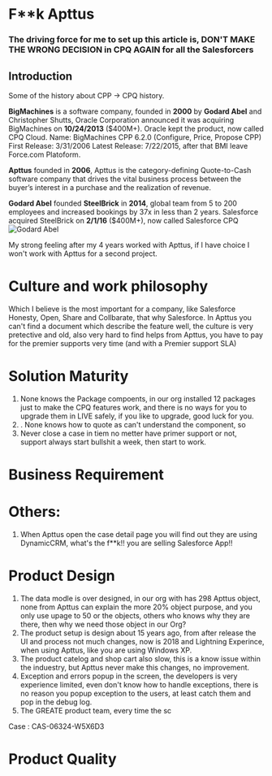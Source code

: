 
# F**k Apttus
### The driving force for me to set up this article is, DON'T MAKE THE WRONG DECISION in CPQ AGAIN for all the Salesforcers

## Introduction
Some of the history about CPP -> CPQ history.

**BigMachines** is a software company, founded in **2000** by **Godard Abel** and Christopher Shutts, Oracle Corporation announced it was acquiring BigMachines on **10/24/2013** ($400M+). Oracle kept the product, now called CPQ Cloud.
Name: BigMachines CPP 6.2.0 (Configure, Price, Propose CPP)
First Release: 3/31/2006
Latest Release: 7/22/2015, after that BMI leave Force.com Platoform.

**Apttus** founded in **2006**, Apttus is the category-defining Quote-to-Cash software company that drives the vital business process between the buyer’s interest in a purchase and the realization of revenue.

**Godard Abel** founded **SteelBrick** in **2014**,  global team from 5 to 200 employees and increased bookings by 37x in less than 2 years. Salesforce acquired SteelBrick on **2/1/16** ($400M+), now called Salesforce CPQ
![Godard Abel](https://media.licdn.com/dms/image/C4E03AQHJCbLb0BaCxA/profile-displayphoto-shrink_800_800/0?e=1542240000&v=beta&t=4Gf8tsWFgol6aWk5QzM_uWsUNBlsUcofuSmB2I5tX5E)

My strong feeling after my 4 years worked with Apttus, if I have choice I won't work with Apttus for a second project.

# Culture and work philosophy
Which I believe is the most important for a company, like Salesforce Honesty, Open, Share and Collbarate, that why Salesforce.
In Apttus you can't find a document which describe the feature well, the culture is very pretective and old, also very hard to find helps from Apttus, you have to pay for the premier supports very time (and with a Premier support SLA)

# Solution Maturity
1. None knows the Package compoents, in our org installed 12 packages just to make the CPQ features work, and there is no ways for you to upgrade them in LIVE safely, if you like to upgrade, good luck for you.
2. . None knows how to quote as can't understand the component, so
3. Never close a case in tiem no metter have primer support or not, support always start bullshit a week, then start to work.

# Business Requirement


# Others:
1. When Apttus open the case detail page you will find out they are using DynamicCRM, what's the f**k!! you are selling Salesforce App!!

# Product Design
1. The data modle is over designed, in our org with has 298 Apttus object, none from Apttus can explain the more 20% object purpose, and you only use upage to 50 or the objects, others who knows why they are there, then why we need those object in our Org?
2. The product setup is design about 15 years ago, from after release the UI and process not much changes, now is 2018 and Lightning Experince, when using Apttus, like you are using Windows XP.
3. The product catelog and shop cart also slow, this is a know issue within the induestry, but Apttus never make this changes, no improvement.
4. Exception and errors popup in the screen, the developers is very experience limited, even don't know how to handle exceptions, there is no reason you popup exception to the users, at least catch them and pop in the debug log.
5. The GREATE product team, every time the sc

Case : CAS-06324-W5X6D3
# Product Quality

<!--stackedit_data:
eyJoaXN0b3J5IjpbLTkyNzY2NTQ3OSwtMTQ0Njg0MDU2NV19
-->